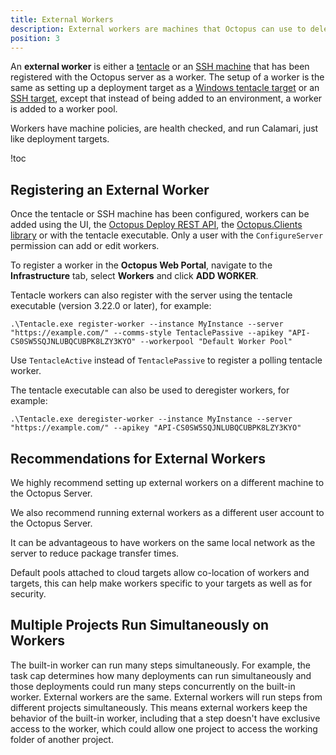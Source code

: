 ```yaml
---
title: External Workers
description: External workers are machines that Octopus can use to delegate steps to during a deployment.  You can disable the built-in worker and delegate work to external workers instead. Using external workers makes your Octopus Server more secure, and allows you to decide where your workers do their work, and the context in which they perform their work.
position: 3
---
```


An **external worker** is either a [tentacle](/docs/infrastructure/windows-targets/index.md) or an [SSH machine](/docs/infrastructure/ssh-targets/index.md) that has been registered with the Octopus server as a worker.  The setup of a worker is the same as setting up a deployment target as a [Windows tentacle target](/docs/infrastructure/windows-targets/index.md) or an [SSH target](/docs/infrastructure/ssh-targets/index.md), except that instead of being added to an environment, a worker is added to a worker pool.

Workers have machine policies, are health checked, and run Calamari, just like deployment targets.

!toc

## Registering an External Worker

Once the tentacle or SSH machine has been configured, workers can be added using the UI, the [Octopus Deploy REST API](/docs/api-and-integration/api/index.md), the [Octopus.Clients library](/docs/api-and-integration/octopus.client.md) or with the tentacle executable.  Only a user with the `ConfigureServer` permission can add or edit workers.

To register a worker in the **Octopus Web Portal**, navigate to the **Infrastructure** tab, select **Workers** and click **ADD WORKER**.

Tentacle workers can also register with the server using the tentacle executable (version 3.22.0 or later), for example:

```
.\Tentacle.exe register-worker --instance MyInstance --server "https://example.com/" --comms-style TentaclePassive --apikey "API-CS0SW5SQJNLUBQCUBPK8LZY3KYO" --workerpool "Default Worker Pool"
```

Use `TentacleActive` instead of `TentaclePassive` to register a polling tentacle worker.

The tentacle executable can also be used to deregister workers, for example:
```
.\Tentacle.exe deregister-worker --instance MyInstance --server "https://example.com/" --apikey "API-CS0SW5SQJNLUBQCUBPK8LZY3KYO"
```

## Recommendations for External Workers

We highly recommend setting up external workers on a different machine to the Octopus Server.

We also recommend running external workers as a different user account to the Octopus Server.

It can be advantageous to have workers on the same local network as the server to reduce package transfer times.

Default pools attached to cloud targets allow co-location of workers and targets, this can help make workers specific to your targets as well as for security.

## Multiple Projects Run Simultaneously on Workers

The built-in worker can run many steps simultaneously.  For example, the task cap determines how many deployments can run simultaneously and those deployments could run many steps concurrently on the built-in worker.  External workers are the same.  External workers will run steps from different projects simultaneously.  This means external workers keep the behavior of the built-in worker, including that a step doesn't have exclusive access to the worker, which could allow one project to access the working folder of another project.
